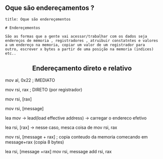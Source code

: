 
## Oque são endereçamentos ?

```ad-info
title: Oque são endereçementos

# Endereçementos

São as formas que a gente vai acessar/trabalhar com os dados seja endereços de mémoria , registradores , atruibuir constatntes e valores a um endereço na memoria, copiar um valor de um registrador para outro, escrever x bytes a partir de uma posição na memoria (indices) etc..
```  


<h2 align="center">Endereçamento direto e relativo</h2>
mov al, 0x22 ; IMEDIATO

mov rsi, rax  ; DIRETO (por registrador)

mov rsi, [rax]

mov rsi, [message]

lea mov -> lead(load effective address) -> carregar o endereco efetivo

lea rsi, [rax] -> nesse caso, mesca coisa de mov rsi, rax

mov rsi, [message + rax] ; copia conteudo da memoria comecando em message+rax (copia 8 bytes)

lea rsi, [message +rax]
mov rsi, message
add rsi, rax




